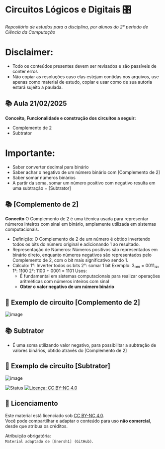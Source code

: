 # Circuitos Lógicos e Digitais 🎛️

*Repositório de estudos para a disciplina, por alunos do 2° periodo de Ciência da Computação*

# Disclaimer: 
- Todo os conteúdos presentes devem ser revisados e são passíveis de conter erros
- Não copiar as resoluções caso elas estejam contidas nos arquivos, use apenas como material de estudo, copiar e usar como de sua autoria estará sujeito a paulada.

## 📚 Aula 21/02/2025
  **Conceito, Funcionalidade e construção dos circuitos a seguir:**
- Complemento de 2  
- Subtrator

# Importante:
- Saber converter decimal para binário
- Saber achar o negativo de um número binário com [Complemento de 2]
- Saber somar números binários
- A partir da soma, somar um número positivo com negativo resulta em uma subtração = [Subtrator]

## 📚 [Complemento de 2]
 **Conceito**
 O Complemento de 2 é uma técnica usada para representar números inteiros com sinal em binário, amplamente utilizada em sistemas computacionais.
- Definição: O Complemento de 2 de um número é obtido invertendo todos os bits do número original e adicionando 1 ao resultado.
- Representação de Números: Números positivos são representados em binário direto, enquanto números negativos são representados pelo Complemento de 2, com o bit mais significativo sendo 1.
- Cálculo:
  1°: Inverter todos os bits
  2°: somar 1 bit
  Exemplo: 3₍₁₀₎ = 0011₍₂₎
  1°: 1100
  2°: 1100 + 0001 = 1101
    Usos:
  - É fundamental em sistemas computacionais para realizar operações aritméticas com números inteiros com sinal
  - **Obter o valor negativo de um número binário**

## 🔌 Exemplo de circuito [Complemento de 2]
![image](https://github.com/user-attachments/assets/56e83dfd-c377-4a82-b168-5a0666177796)

## 📚 Subtrator
- É uma soma utilizando valor negativo, para possibilitar a subtração de valores binários, obtido através do [Complemento de 2]

## 🔌 Exemplo de circuito [Subtrator]
![image](https://github.com/user-attachments/assets/ad1158f2-608e-4d7d-a3f7-de51ec8f6617)

![Status](https://img.shields.io/badge/Status-Em_Desenvolvimento-yellow) 
[![Licença: CC BY-NC 4.0](https://licensebuttons.net/l/by-nc/4.0/80x15.png)](https://creativecommons.org/licenses/by-nc/4.0/)





## 📜 Licenciamento
Este material está licenciado sob [CC BY-NC 4.0](https://creativecommons.org/licenses/by-nc/4.0/).  
Você pode compartilhar e adaptar o conteúdo para uso **não comercial**, desde que atribua os créditos.


Atribuição obrigatória:  
`Material adaptado de [Enersh1] (GitHub)`.


